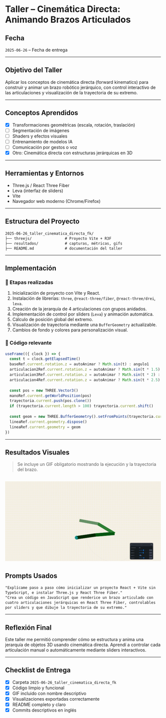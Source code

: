 #  Taller – Cinemática Directa: Animando Brazos Articulados

##  Fecha
`2025-06-26` – Fecha de entrega

---

##  Objetivo del Taller

Aplicar los conceptos de cinemática directa (forward kinematics) para construir y animar un brazo robótico jerárquico, con control interactivo de las articulaciones y visualización de la trayectoria de su extremo.

---

## Conceptos Aprendidos

- [x] Transformaciones geométricas (escala, rotación, traslación)
- [ ] Segmentación de imágenes
- [ ] Shaders y efectos visuales
- [ ] Entrenamiento de modelos IA
- [ ] Comunicación por gestos o voz
- [x] Otro: Cinemática directa con estructuras jerárquicas en 3D

---

##  Herramientas y Entornos

- Three.js / React Three Fiber
- Leva (interfaz de sliders)
- Vite
- Navegador web moderno (Chrome/Firefox)

---

##  Estructura del Proyecto

```
2025-06-26_taller_cinematica_directa_fk/
├── threejs/               # Proyecto Vite + R3F
├── resultados/            # capturas, métricas, gifs
├── README.md              # documentación del taller
```

---

##  Implementación

### 🔹 Etapas realizadas
1. Inicialización de proyecto con Vite y React.
2. Instalación de librerías: `three`, `@react-three/fiber`, `@react-three/drei`, `leva`.
3. Creación de la jerarquía de 4 articulaciones con grupos anidados.
4. Implementación de control por sliders (`Leva`) y animación automática.
5. Cálculo de posición global del extremo.
6. Visualización de trayectoria mediante una `BufferGeometry` actualizable.
7. Cambios de fondo y colores para personalización visual.

### 🔹 Código relevante

```js
useFrame(({ clock }) => {
  const t = clock.getElapsedTime()
  baseRef.current.rotation.z = autoAnimar ? Math.sin(t) : angulo1
  articulacion2Ref.current.rotation.z = autoAnimar ? Math.sin(t * 1.5) : angulo2
  articulacion3Ref.current.rotation.z = autoAnimar ? Math.sin(t * 2) : angulo3
  articulacion4Ref.current.rotation.z = autoAnimar ? Math.sin(t * 2.5) : angulo4

  const pos = new THREE.Vector3()
  manoRef.current.getWorldPosition(pos)
  trayectoria.current.push(pos.clone())
  if (trayectoria.current.length > 100) trayectoria.current.shift()

  const geom = new THREE.BufferGeometry().setFromPoints(trayectoria.current)
  lineaRef.current.geometry.dispose()
  lineaRef.current.geometry = geom
})
```

---

##  Resultados Visuales

>  Se incluye un GIF obligatorio mostrando la ejecución y la trayectoria del brazo.

![alt text](resultados/animacion_brazo_cuatro_articulaciones.gif)
---

##  Prompts Usados

```text
"Explícame paso a paso cómo inicializar un proyecto React + Vite sin TypeScript, e instalar Three.js y React Three Fiber."
"Crea un código en JavaScript que renderice un brazo articulado con cuatro articulaciones jerárquicas en React Three Fiber, controlables por sliders y que dibuje la trayectoria de su extremo."
```

---

##  Reflexión Final

Este taller me permitió comprender cómo se estructura y anima una jerarquía de objetos 3D usando cinemática directa. Aprendí  a controlar cada articulación manual o automáticamente mediante sliders interactivos.


---

##  Checklist de Entrega

- [x] Carpeta `2025-06-26_taller_cinematica_directa_fk`
- [x] Código limpio y funcional
- [x] GIF incluido con nombre descriptivo
- [x] Visualizaciones exportadas correctamente
- [x] README completo y claro
- [x] Commits descriptivos en inglés
